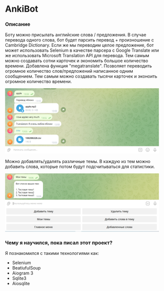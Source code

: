 # AnkiBot

### Описание

Боту можно присылать английские слова / предложения. В случае перевода одного слова, бот будет парсить перевод + произношение с Cambridge Dictionary. Если же мы переводим целое предложение, бот может использовать Selenium в качестве парсера с Google Translate или же использовать Microsoft Translation API для перевода. 
Тем самым можно создавать сотни карточек и экономить большое количество времени.
Добавлена функция "megatranslate". Позволяет переводить огромное количество слов/предложений написанное одним сообщением.
Тем самым можно создавать тысячи карточек и эконоить огромное количество времени.

![](pic.png)

Можно добавлять/удалять различные темы. В каждую из тем можно добавить слова, которые потом будут подсчитываться для статистики.

![](pic1.png)

### Чему я научился, пока писал этот проект?

Я познакомился с такими технологиями как:

- Selenium
- BeatiufulSoup
- Aiogram 3
- Sqlite3
- Aiosqlite

